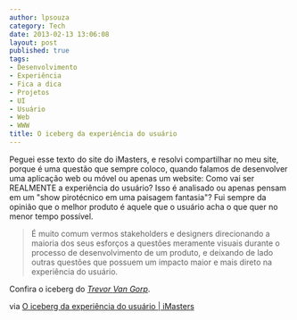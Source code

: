 ```yaml
---
author: lpsouza
category: Tech
date: 2013-02-13 13:06:08
layout: post
published: true
tags:
- Desenvolvimento
- Experiência
- Fica a dica
- Projetos
- UI
- Usuário
- Web
- WWW
title: O iceberg da experiência do usuário
---
```


Peguei esse texto do site do iMasters, e resolvi compartilhar no meu site, porque é uma questão que sempre coloco, quando falamos de desenvolver uma aplicação web ou móvel ou apenas um website: Como vai ser REALMENTE a experiência do usuário? Isso é analisado ou apenas pensam em um "show pirotécnico em uma paisagem fantasia"? Fui sempre da opinião que o melhor produto é aquele que o usuário acha o que quer no menor tempo possível.

> É muito comum vermos stakeholders e designers direcionando a maioria dos seus esforços a questões meramente visuais durante o processo de desenvolvimento de um produto, e deixando de lado outras questões que possuem um impacto maior e mais direto na experiência do usuário.

Confira o iceberg do [_Trevor Van Gorp_](https://www.slideshare.net/trevor.vangorp/ux-iceberg1).

via [O iceberg da experiência do usuário | iMasters](http://imasters.com.br/design/o-iceberg-da-experiencia-do-usuario/)